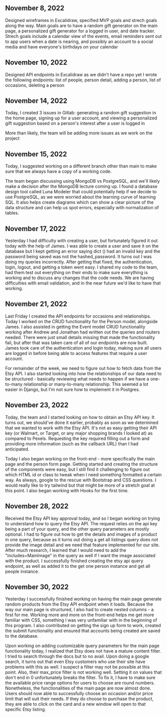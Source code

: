 ## November 8, 2022

Designed wireframes in Excalidraw, specified MVP goals and strech goals along the way. Main goals are to have a random gift generator on the main page, a personalized gift generator for a logged in user, and date tracker. Strech goals include a calendar view of the events, email reminders sent out to app users when a date is nearing, and possibly an account to a social media and have everyone's birthdays on your calendar

## November 10, 2022

Designed API endpoints in Excalidraw as we didn't have a repo yet
I wrote the following endpoints: list of people, person detail, adding a person, list of occasions, deleting a person

## November 14, 2022

Today, I created 3 issues in Gitlab: generating a random gift suggestion in the home page, signing up for a user account, and viewing a personalized gift suggestion based on a person's interest after a user is logged in

More than likely, the team will be adding more issues as we work on the project

## November 15, 2022

Today, I suggested working on a different branch other than main to make sure that we always have a copy of a working code.

The team began discussing using MongoDB vs PostgreSQL, and we'll likely make a decision after the MongoDB lecture coming up. I found a database design tool called Luna Modeler that could potentially help if we decide to use PostgreSQL, as we were worried about the learning curve of learning SQL. It also helps create diagrams which can show a clear picture of the data structure and can help us spot errors, especially with normalization of tables.

## November 17, 2022

Yesterday I had difficulty with creating a user, but fortunately figured it out today with the help of James. I was able to create a user and save it on the database but I kept getting an error saying dict () had an invalid key and the password being saved was not the hashed_password. It turns out I was doing my queries incorrectly. After getting that fixed, the authentication, login, logout, and getting a token went easy. I shared my code to the team, had them test out everything on their ends to make sure everything is working and to discuss any changes that the code needs. We are having difficulties with email validation, and in the near future we'd like to have that working.

## November 21, 2022

Last Friday I created the API endpoints for occasions and relationships. Today I worked on the CRUD functionality for the Person model, alongside James. I also assisted in getting the Event model CRUD functionality working after Andrew and Jonathan had written out the queries and routers needed. There were just small details missing that made the functionality fail, but after that was taken care of all of our endpoints are now built. James took care of the authentication and login today, making sure all users are logged in before being able to access features that require a user account.

For remainder of the week, we need to figure out how to fetch data from the Etsy API. I also started looking into how the relationships of our data need to be structured - basically reviewing what needs to happen if we have a one-to-many relationship or many-to-many relationship. This seemed a lot easier in Django, but I'm not sure how to implement it in Postgres.

## November 23, 2022

Today, the team and I started looking on how to obtain an Etsy API key. It turns out, we should've done it earlier, probably as soon as we determined that we wanted to work with the Etsy API. It's not as easy getting their API key (or Walmart, or Target, or any major shopping brands I looked at) as compared to Pexels. Requesting the key required filling out a form and providing more information (such as the callback URL) than I had anticipated.

Today I also began working on the front-end - more specifically the main page and the person form page. Getting started and creating the structure of the components were easy, but I still find it challenging to figure out which HTML id or class to tweak when I need something formatted a certain way. As always, google to the rescue with Bootstrap and CSS questions. I would really like to try tailwind but that might be more of a stretch goal at this point. I also began working with Hooks for the first time.

## November 28, 2022

Received the Etsy API key approval today, and so I began working on trying to understand how to query the Etsy API. The request relies on the api key being a part of your query, and the other query parameters are mostly optional. I had to figure out how to get the details and images of a product in one query, because as it turns out doing a get all listings query does not provide the image detail and we need that feature implemented for our site. After much research, I learned that I would need to add the "includes=MainImage" in the query as well if I want the image associated with the product. I successfully finished creating the etsy api query endpoint, as well as added it to the get one person instance and get all people instance.

## November 30, 2022

Yesterday I successfully finished working on having the main page generate random products from the Etsy API endpoint when it loads. Because the way our main page is structured, I also had to create nested columns - a first for me. Working more and more on the front-end helps me get more familiar with CSS, something I was very unfamiliar with in the beginning of this program. I also contributed on getting the sign up form to work, created the submit functionality and ensured that accounts being created are saved to the database.

Upon working on adding customizable query parameters for the main page functionality today, I realized that Etsy does not have a mature content filter. I tried to search through the docs but to no avail. Upon doing a google search, it turns out that even Etsy customers who use their site have problems with this as well. I suspect a filter may not be possible at this point. Also, their max_price filter is not working well. Setting it on values that don't end in 0 unfortunately breaks the filter. To fix it, I have to make sure the available price range options for users to choose are round numbers. Nonetheless, the functionalities of the main page are now almost done. Users should now able to successfully choose an occasion and/or price limit that will suit their needs. If they do choose to purchase the product, they are able to click on the card and a new window will open to that specific Etsy listing.
